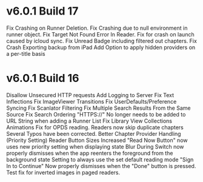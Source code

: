 #  v6.0.1 Build 17
Fix Crashing on Runner Deletion.
Fix Crashing due to null environment in runner object.
Fix Target Not Found Error In Reader.
Fix for crash on launch caused by icloud sync.
Fix Unread Badge including filtered out chapters.
Fix Crash Exporting backup from iPad
Add Option to apply hidden providers on a per-title basis

#  v6.0.1 Build 16

Disallow Unsecured HTTP requests
Add Logging to Server
Fix Text Inflections
Fix ImageViewer Transitions
Fix UserDefaults/Preference Syncing
Fix Scanlator Filtering
Fix Multiple Search Results From the Same Source
Fix Search Ordering
"HTTPS://" No longer needs to be added to URL String when adding a Runner List
Fix Library View Collections Animations
Fix for OPDS reading.
Readers now skip duplicate chapters
Several Typos have been corrected.
Better Chapter Provider Handling (Priority Setting)
Reader Button Sizes Increased
"Read Now Button" now uses new priority setting when displaying state
Blur During Switch now properly dismisses when the app reenters the foreground from the background state
Setting to always use the set default reading mode
"Sign In to Continue" Now properly dismisses when the "Done" button is pressed.
Test fix for inverted images in paged readers.
